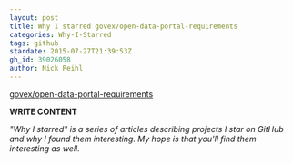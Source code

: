 ```yaml
---
layout: post
title: Why I starred govex/open-data-portal-requirements
categories: Why-I-Starred
tags: github
stardate: 2015-07-27T21:39:53Z
gh_id: 39026058
author: Nick Peihl
---
```


[govex/open-data-portal-requirements](https://github.com/govex/open-data-portal-requirements)

**WRITE CONTENT**

*"Why I starred" is a series of articles describing projects I star on GitHub and why I found them interesting. My hope is that you'll find them interesting as well.*

